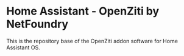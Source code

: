 # Home Assistant - OpenZiti by NetFoundry

This is the repository base of the OpenZiti addon software for Home Assistant OS.
